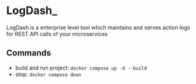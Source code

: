 # LogDash_
LogDash is a enterprise level tool which maintains and serves action logs for REST API calls of your microservices

## Commands
- build and run project: `docker compose up -d --build`
- stop: `docker compose down`